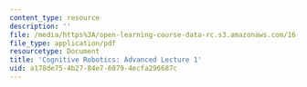 ```yaml
---
content_type: resource
description: ''
file: /media/https%3A/open-learning-course-data-rc.s3.amazonaws.com/16-412j-cognitive-robotics-spring-2016/a178de754b2784e760794ecfa296687c_MIT16_412JS16_L14.pdf
file_type: application/pdf
resourcetype: Document
title: 'Cognitive Robotics: Advanced Lecture 1'
uid: a178de75-4b27-84e7-6079-4ecfa296687c
---
```

